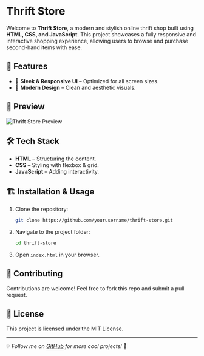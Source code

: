 # Thrift Store

Welcome to **Thrift Store**, a modern and stylish online thrift shop built using **HTML, CSS, and JavaScript**. This project showcases a fully responsive and interactive shopping experience, allowing users to browse and purchase second-hand items with ease.

## 🚀 Features

- 🌟 **Sleek & Responsive UI** – Optimized for all screen sizes.
- 🎨 **Modern Design** – Clean and aesthetic visuals.

## 📸 Preview

![Thrift Store Preview](link-to-screenshot.png)

## 🛠️ Tech Stack

- **HTML** – Structuring the content.
- **CSS** – Styling with flexbox & grid.
- **JavaScript** – Adding interactivity.

## 🏗️ Installation & Usage

1. Clone the repository:
   ```sh
   git clone https://github.com/yourusername/thrift-store.git
   ```
2. Navigate to the project folder:
   ```sh
   cd thrift-store
   ```
3. Open `index.html` in your browser.

## 🤝 Contributing

Contributions are welcome! Feel free to fork this repo and submit a pull request.

## 📜 License

This project is licensed under the MIT License.

---

💡 _Follow me on [GitHub](https://github.com/moin) for more cool projects!_ 🚀

